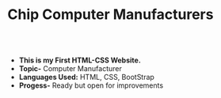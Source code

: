 <h1>Chip Computer Manufacturers</h1>
  <br><br>
  <ul>
  <li><b>This is my First HTML-CSS Website.</b></li>
  <li><b>Topic-</b> Computer Manufacturer</li>
  <li><b>Languages Used:</b> HTML, CSS, BootStrap</li>
  <li><b>Progess-</b> Ready but open for improvements</li>
  </ul>
